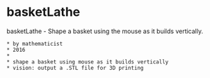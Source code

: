 # basketLathe
basketLathe - Shape a basket using the mouse as it builds vertically.

	* by mathematicist
	* 2016
	* 
	* shape a basket using mouse as it builds vertically
	* vision: output a .STL file for 3D printing

